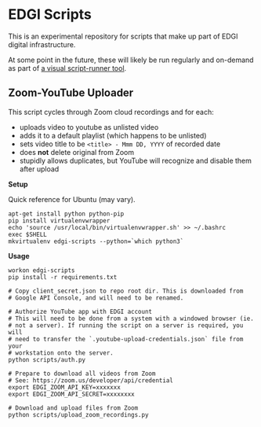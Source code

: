 # EDGI Scripts

This is an experimental repository for scripts that make up part of EDGI
digital infrastructure.

At some point in the future, these will likely be run regularly and
on-demand as part of [a visual script-runner
tool](https://github.com/edgi-govdata-archiving/overview/issues/149).

## Zoom-YouTube Uploader

This script cycles through Zoom cloud recordings and for each:

* uploads video to youtube as unlisted video
* adds it to a default playlist (which happens to be unlisted)
* sets video title to be `<title> - Mmm DD, YYYY` of recorded date
* does **not** delete original from Zoom
* stupidly allows duplicates, but YouTube will recognize and disable
  them after upload

**Setup**

Quick reference for Ubuntu (may vary).

```
apt-get install python python-pip
pip install virtualenvwrapper
echo 'source /usr/local/bin/virtualenvwrapper.sh' >> ~/.bashrc
exec $SHELL
mkvirtualenv edgi-scripts --python=`which python3`
```

**Usage**

```
workon edgi-scripts
pip install -r requirements.txt

# Copy client_secret.json to repo root dir. This is downloaded from
# Google API Console, and will need to be renamed.

# Authorize YouTube app with EDGI account
# This will need to be done from a system with a windowed browser (ie.
# not a server). If running the script on a server is required, you will
# need to transfer the `.youtube-upload-credentials.json` file from your
# workstation onto the server.
python scripts/auth.py

# Prepare to download all videos from Zoom
# See: https://zoom.us/developer/api/credential
export EDGI_ZOOM_API_KEY=xxxxxxx
export EDGI_ZOOM_API_SECRET=xxxxxxxx

# Download and upload files from Zoom
python scripts/upload_zoom_recordings.py
```
